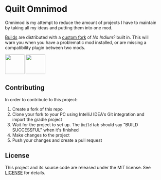 # Quilt Omnimod

Omnimod is my attempt to reduce the amount of projects I have to maintain
by taking all my ideas and putting them into one mod.

[Builds](https://github.com/halotroop2288/Omnimod/releases) are distributed with
a [custom fork](https://github.com/halotroop2288/NoIndium) of *No Indium?* built in.
This will warn you when you have a problematic mod installed, or are missing a compatibility plugin between two mods.

<img height="64" src="https://raw.githubusercontent.com/QuiltMC/art/master/brand/svg/quilt_powered_dark.svg#gh-dark-mode-only"/>
<img height="64" src="https://raw.githubusercontent.com/QuiltMC/art/master/brand/svg/quilt_powered_light.svg#gh-light-mode-only"/>

## Contributing

In order to contribute to this project:

1. Create a fork of this repo
2. Clone your fork to your PC using IntelliJ IDEA's Git integration and import the gradle project
3. Wait for the project to set up. The `Build` tab should say "BUILD SUCCESSFUL" when it's finished
4. Make changes to the project
5. Push your changes and create a pull request

## License

This project and its source code are released under the MIT license.
See [LICENSE](./LICENSE) for details.
